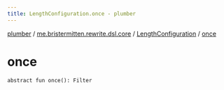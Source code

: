 ```yaml
---
title: LengthConfiguration.once - plumber
---
```


[plumber](../../index.html) / [me.bristermitten.rewrite.dsl.core](../index.html) / [LengthConfiguration](index.html) / [once](./once.html)

# once

`abstract fun once(): Filter`